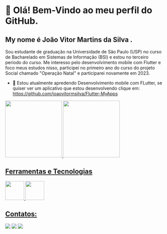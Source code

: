 # 👋 Olá! Bem-Vindo ao meu perfil do GitHub.
## My nome é João Vitor Martins da Silva .

Sou estudante de graduação na Universidade de São Paulo (USP) no curso de Bacharelado em Sistemas de Informação (BSI) e estou no terceiro periodo do curso. Me interesso pelo desenvolvimento mobile com Flutter e foco meus estudos nisso, participei no primeiro ano do curso do projeto Social chamado "Operação Natal" e participarei novamente em 2023.
<!--
**joaovitormsilva/joaovitormsilva** is a ✨ _special_ ✨ repository because its `README.md` (this file) appears on your GitHub profile.

Here are some ideas to get you started:

- 🔭 I’m currently working on ...
- 🌱 I’m currently learning ...
- 👯 I’m looking to collaborate on ...
- 🤔 I’m looking for help with ...
- 💬 Ask me about ...
- 📫 How to reach me: ...
- 😄 Pronouns: ...
- ⚡ Fun fact: ...
-->
 - 🌱 Estou atualmente apredendo Desenvolvimento mobile com FLutter, se quiser ver um aplicativo que estou desenvolvendo clique em:
https://github.com/joaovitormsilva/Flutter-MyApps
<div>

<a href="https://github.com/joaovitormsilva">
<img height="180em" src="https://github-readme-stats.vercel.app/api/top-langs/?username=joaovitormsilva&layout=compact&langs_count=7&theme=dracula"/>
<img height="180em" src="https://github-readme-stats.vercel.app/api?username=joaovitormsilva&show_icons=true&theme=dracula&include_all_commits=true&count_private=true"/>

</div>

          
## Ferramentas e Tecnologias
<img src="https://cdn.jsdelivr.net/gh/devicons/devicon/icons/dart/dart-original-wordmark.svg" width = "60"  height = "60"/> <img src="https://cdn.jsdelivr.net/gh/devicons/devicon/icons/flutter/flutter-original.svg" width = "60" height= "60"/>
          
## Contatos:

<div>
<a href="https://www.instagram.com/jo.tave/" target="_blank"><img src="https://img.shields.io/badge/-Instagram-%23E4405F?style=for-the-badge&logo=instagram&logoColor=white" target="_blank"></a>
<a href = "mailto:joaovitormsilva1@gmail.com"><img src="https://img.shields.io/badge/Gmail-D14836?style=for-the-badge&logo=gmail&logoColor=white" target="_blank"></a>
<a href="https://www.linkedin.com/in/vitorjoao/" target="_blank"><img src="https://img.shields.io/badge/-LinkedIn-%230077B5?style=for-the-badge&logo=linkedin&logoColor=white" target="_blank"></a>   
</div>


          
